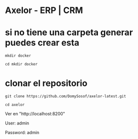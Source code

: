 # Axelor - ERP | CRM

# si no tiene una carpeta generar puedes crear esta 
```
mkdir docker 
```

```
cd mkdir docker
```
# clonar el repositorio 

```
git clone https://github.com/DomySosof/axelor-latest.git
```
```
cd axelor
```
 
Ver en "http://localhost:8200"

User: admin 

Password: admin


